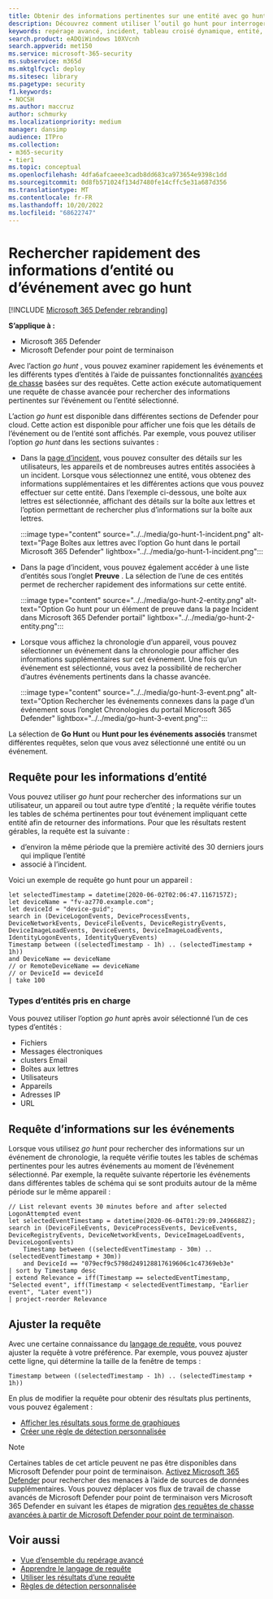 ```yaml
---
title: Obtenir des informations pertinentes sur une entité avec go hunt
description: Découvrez comment utiliser l’outil go hunt pour interroger rapidement des informations pertinentes sur une entité ou un événement à l’aide de la chasse avancée.
keywords: repérage avancé, incident, tableau croisé dynamique, entité, chasse, événements pertinents, chasse aux menaces, repérage de cybermenaces, recherche, requête, télémétrie, Microsoft 365, Microsoft 365 Defender
search.product: eADQiWindows 10XVcnh
search.appverid: met150
ms.service: microsoft-365-security
ms.subservice: m365d
ms.mktglfcycl: deploy
ms.sitesec: library
ms.pagetype: security
f1.keywords:
- NOCSH
ms.author: maccruz
author: schmurky
ms.localizationpriority: medium
manager: dansimp
audience: ITPro
ms.collection:
- m365-security
- tier1
ms.topic: conceptual
ms.openlocfilehash: 4dfa6afcaeee3cadb8dd683ca973654e9398c1dd
ms.sourcegitcommit: 0d8fb571024f134d7480fe14cffc5e31a687d356
ms.translationtype: MT
ms.contentlocale: fr-FR
ms.lasthandoff: 10/20/2022
ms.locfileid: "68622747"
---
```

# <a name="quickly-hunt-for-entity-or-event-information-with-go-hunt"></a>Rechercher rapidement des informations d’entité ou d’événement avec go hunt

[!INCLUDE [Microsoft 365 Defender rebranding](../includes/microsoft-defender.md)]


**S’applique à :**
- Microsoft 365 Defender
- Microsoft Defender pour point de terminaison

Avec l’action *go hunt* , vous pouvez examiner rapidement les événements et les différents types d’entités à l’aide de puissantes fonctionnalités [avancées de chasse](advanced-hunting-overview.md) basées sur des requêtes. Cette action exécute automatiquement une requête de chasse avancée pour rechercher des informations pertinentes sur l’événement ou l’entité sélectionné.

L’action *go hunt* est disponible dans différentes sections de Defender pour cloud. Cette action est disponible pour afficher une fois que les détails de l’événement ou de l’entité sont affichés. Par exemple, vous pouvez utiliser l’option *go hunt* dans les sections suivantes :

- Dans la [page d’incident](investigate-incidents.md#summary), vous pouvez consulter des détails sur les utilisateurs, les appareils et de nombreuses autres entités associées à un incident. Lorsque vous sélectionnez une entité, vous obtenez des informations supplémentaires et les différentes actions que vous pouvez effectuer sur cette entité. Dans l’exemple ci-dessous, une boîte aux lettres est sélectionnée, affichant des détails sur la boîte aux lettres et l’option permettant de rechercher plus d’informations sur la boîte aux lettres.

    :::image type="content" source="../../media/go-hunt-1-incident.png" alt-text="Page Boîtes aux lettres avec l’option Go hunt dans le portail Microsoft 365 Defender" lightbox="../../media/go-hunt-1-incident.png":::

- Dans la page d’incident, vous pouvez également accéder à une liste d’entités sous l’onglet **Preuve** . La sélection de l’une de ces entités permet de rechercher rapidement des informations sur cette entité.

    :::image type="content" source="../../media/go-hunt-2-entity.png" alt-text="Option Go hunt pour un élément de preuve dans la page Incident dans Microsoft 365 Defender portail" lightbox="../../media/go-hunt-2-entity.png":::


- Lorsque vous affichez la chronologie d’un appareil, vous pouvez sélectionner un événement dans la chronologie pour afficher des informations supplémentaires sur cet événement. Une fois qu’un événement est sélectionné, vous avez la possibilité de rechercher d’autres événements pertinents dans la chasse avancée.

    :::image type="content" source="../../media/go-hunt-3-event.png" alt-text="Option Rechercher les événements connexes dans la page d’un événement sous l’onglet Chronologies du portail Microsoft 365 Defender" lightbox="../../media/go-hunt-3-event.png":::

La sélection de **Go Hunt** ou **Hunt pour les événements associés** transmet différentes requêtes, selon que vous avez sélectionné une entité ou un événement.

## <a name="query-for-entity-information"></a>Requête pour les informations d’entité
Vous pouvez utiliser *go hunt* pour rechercher des informations sur un utilisateur, un appareil ou tout autre type d’entité ; la requête vérifie toutes les tables de schéma pertinentes pour tout événement impliquant cette entité afin de retourner des informations. Pour que les résultats restent gérables, la requête est la suivante :
- d’environ la même période que la première activité des 30 derniers jours qui implique l’entité
- associé à l’incident.

Voici un exemple de requête go hunt pour un appareil :

```kusto
let selectedTimestamp = datetime(2020-06-02T02:06:47.1167157Z);
let deviceName = "fv-az770.example.com";
let deviceId = "device-guid";
search in (DeviceLogonEvents, DeviceProcessEvents, DeviceNetworkEvents, DeviceFileEvents, DeviceRegistryEvents, DeviceImageLoadEvents, DeviceEvents, DeviceImageLoadEvents, IdentityLogonEvents, IdentityQueryEvents)
Timestamp between ((selectedTimestamp - 1h) .. (selectedTimestamp + 1h))
and DeviceName == deviceName
// or RemoteDeviceName == deviceName
// or DeviceId == deviceId
| take 100
```
### <a name="supported-entity-types"></a>Types d’entités pris en charge
Vous pouvez utiliser l’option *go hunt* après avoir sélectionné l’un de ces types d’entités :

- Fichiers
- Messages électroniques
- clusters Email
- Boîtes aux lettres
- Utilisateurs
- Appareils
- Adresses IP
- URL

## <a name="query-for-event-information"></a>Requête d’informations sur les événements
Lorsque vous utilisez *go hunt* pour rechercher des informations sur un événement de chronologie, la requête vérifie toutes les tables de schémas pertinentes pour les autres événements au moment de l’événement sélectionné. Par exemple, la requête suivante répertorie les événements dans différentes tables de schéma qui se sont produits autour de la même période sur le même appareil :

```kusto
// List relevant events 30 minutes before and after selected LogonAttempted event
let selectedEventTimestamp = datetime(2020-06-04T01:29:09.2496688Z);
search in (DeviceFileEvents, DeviceProcessEvents, DeviceEvents, DeviceRegistryEvents, DeviceNetworkEvents, DeviceImageLoadEvents, DeviceLogonEvents)
    Timestamp between ((selectedEventTimestamp - 30m) .. (selectedEventTimestamp + 30m))
    and DeviceId == "079ecf9c5798d249128817619606c1c47369eb3e"
| sort by Timestamp desc
| extend Relevance = iff(Timestamp == selectedEventTimestamp, "Selected event", iff(Timestamp < selectedEventTimestamp, "Earlier event", "Later event"))
| project-reorder Relevance
```

## <a name="adjust-the-query"></a>Ajuster la requête
Avec une certaine connaissance du [langage de requête](advanced-hunting-query-language.md), vous pouvez ajuster la requête à votre préférence. Par exemple, vous pouvez ajuster cette ligne, qui détermine la taille de la fenêtre de temps :

```kusto
Timestamp between ((selectedTimestamp - 1h) .. (selectedTimestamp + 1h))
```

En plus de modifier la requête pour obtenir des résultats plus pertinents, vous pouvez également :
- [Afficher les résultats sous forme de graphiques](advanced-hunting-query-results.md#view-query-results-as-a-table-or-chart)
- [Créer une règle de détection personnalisée](custom-detection-rules.md)

>[!NOTE]
>Certaines tables de cet article peuvent ne pas être disponibles dans Microsoft Defender pour point de terminaison. [Activez Microsoft 365 Defender](m365d-enable.md) pour rechercher des menaces à l’aide de sources de données supplémentaires. Vous pouvez déplacer vos flux de travail de chasse avancés de Microsoft Defender pour point de terminaison vers Microsoft 365 Defender en suivant les étapes de migration [des requêtes de chasse avancées à partir de Microsoft Defender pour point de terminaison](advanced-hunting-migrate-from-mde.md).

## <a name="related-topics"></a>Voir aussi
- [Vue d’ensemble du repérage avancé](advanced-hunting-overview.md)
- [Apprendre le langage de requête](advanced-hunting-query-language.md)
- [Utiliser les résultats d’une requête](advanced-hunting-query-results.md)
- [Règles de détection personnalisée](custom-detection-rules.md)
